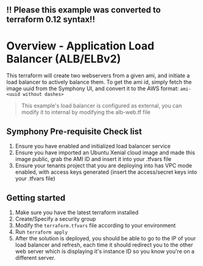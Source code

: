 ## !! Please this example was converted to terraform 0.12 syntax!!

# Overview - Application Load Balancer (ALB/ELBv2)
This terraform will create two webservers from a given ami, and initiate a load balancer to actively balance them.
To get the ami id, simply fetch the image uuid from the Symphony UI, and convert it to the AWS format:
`ami-<uuid without dashes>`

>This example's load balancer is configured as external, you can modify it to internal by modifying the alb-web.tf file

## Symphony Pre-requisite Check list
1. Ensure you have enabled and initialized load balancer service
2. Ensure you have imported an Ubuntu Xenial cloud image and made this image public, grab the AMI ID and insert it into your .tfvars file
3. Ensure your tenants project that you are deploying into has VPC mode enabled, with access keys generated (insert the access/secret keys into your .tfvars file)

## Getting started
1. Make sure you have the latest terraform installed
2. Create/Specify a security group
3. Modify the `terraform.tfvars` file according to your environment
4. Run `terraform apply`
5. After the solution is deployed, you should be able to go to the IP of your load balancer and refresh, each time it should redirect you to the other web server which is displaying it's instance ID so you know you're on a different server. 
